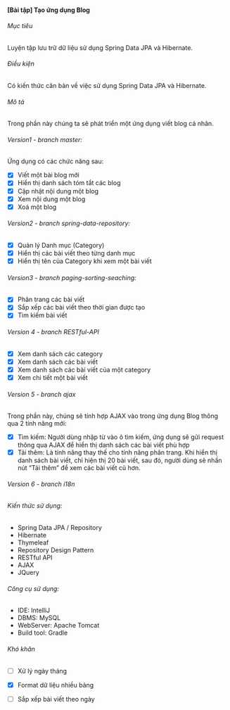 #### [Bài tập] Tạo ứng dụng Blog
###### Mục tiêu
Luyện tập lưu trữ dữ liệu sử dụng Spring Data JPA và Hibernate.

###### Điều kiện  
Có kiến thức căn bản về việc sử dụng Spring Data JPA và Hibernate.

###### Mô tả  
Trong phần này chúng ta sẽ phát triển một ứng dụng viết blog cá nhân.

###### Version1 - branch master: 

Ứng dụng có các chức năng sau:

-[x] Viết một bài blog mới  
-[x] Hiển thị danh sách tóm tắt các blog  
-[x] Cập nhật nội dung một blog  
-[x] Xem nội dung một blog  
-[x] Xoá một blog  

###### Version2 - branch spring-data-repository:
-[x] Quản lý Danh mục (Category)  
-[x] Hiển thị các bài viết theo từng danh mục  
-[x] Hiển thị tên của Category khi xem một bài viết  

###### Version3 - branch paging-sorting-seaching:
-[x] Phân trang các bài viết  
-[x] Sắp xếp các bài viết theo thời gian được tạo  
-[x] Tìm kiếm bài viết  

###### Version 4 - branch RESTful-API
-[x] Xem danh sách các category  
-[x] Xem danh sách các bài viết  
-[x] Xem danh sách các bài viết của một category  
-[x] Xem chi tiết một bài viết  
  
###### Version 5 - branch ajax
Trong phần này, chúng sẽ tính hợp AJAX vào trong ứng dụng Blog thông qua 2 tính năng
mới:  
-[x] Tìm kiếm: Người dùng nhập từ vào ô tìm kiếm, ứng dụng sẽ gửi request thông qua AJAX để
hiển thị danh sách các bài viết phù hợp  
-[x] Tải thêm: Là tính năng thay thế cho tính năng phân trang. Khi hiển thị danh sách bài viết, chỉ
hiện thị 20 bài viết, sau đó, người dùng sẽ nhấn nút “Tải thêm” để xem các bài viết cũ hơn.    
  
###### Version 6 - branch i18n
 
###### Kiến thức sử dụng:

- Spring Data JPA / Repository  
- Hibernate  
- Thymeleaf  
- Repository Design Pattern 
- RESTful API 
- AJAX
- JQuery

###### Công cụ sử dụng:  

- IDE: IntelliJ  
- DBMS: MySQL  
- WebServer: Apache Tomcat  
- Build tool: Gradle  

###### Khó khăn

-[ ] Xử lý ngày tháng  
-[x] Format dữ liệu nhiều bảng  
-[ ] Sắp xếp bài viết theo ngày



